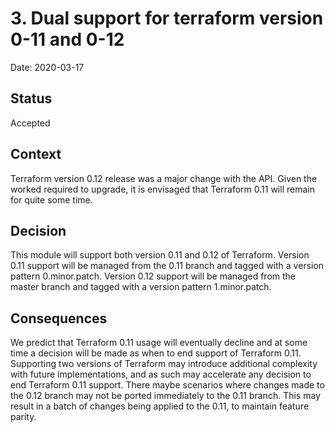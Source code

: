 # 3. Dual support for terraform version 0-11 and 0-12

Date: 2020-03-17

## Status

Accepted

## Context

Terraform version 0.12 release was a major change with the API. Given the worked required to upgrade, it is envisaged that Terraform 0.11 will remain for quite some time.

## Decision

This module will support both version 0.11 and 0.12 of Terraform. Version 0.11 support will be managed from the 0.11 branch and tagged with a version pattern 0.minor.patch. Version 0.12 support will be managed from the master branch and tagged with a version pattern 1.minor.patch.

## Consequences

We predict that Terraform 0.11 usage will eventually decline and at some time a decision will be made as when to end support of Terraform 0.11. Supporting two versions of Terraform may introduce additional complexity with future implementations, and as such may accelerate any decision to end Terraform 0.11 support. There maybe scenarios where changes made to the 0.12 branch may not be ported immediately to the 0.11 branch. This may result in a batch of changes being applied to the 0.11, to maintain feature parity.

